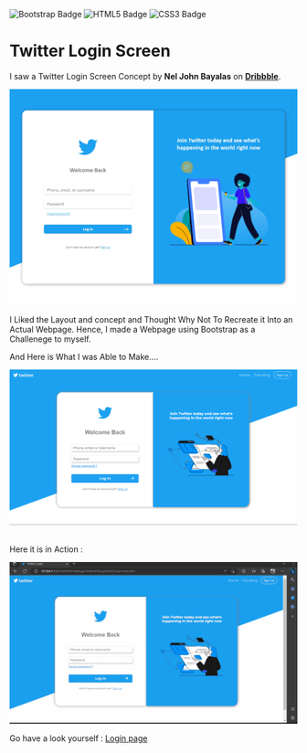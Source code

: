 ![Bootstrap Badge](https://img.shields.io/badge/Bootstrap-7952B3?logo=bootstrap&logoColor=fff&style=for-the-badge)
![HTML5 Badge](https://img.shields.io/badge/HTML5-E34F26?logo=html5&logoColor=fff&style=for-the-badge)
![CSS3 Badge](https://img.shields.io/badge/CSS3-1572B6?logo=css3&logoColor=fff&style=for-the-badge)


# Twitter Login Screen

I saw a Twitter Login Screen Concept by **Nel John Bayalas** on [**Dribbble**](https://dribbble.com/shots/15009688-Twitter-Login-Page-Redesign). 

![Twitter Login Redesigned by Nel John Bayalas](repo-images/concept.png)

I Liked the Layout and concept and Thought Why Not To Recreate it Into an Actual Webpage.
Hence, I made a Webpage using Bootstrap as a Challenege to myself.

And Here is What I was Able to Make....

![Twitter Login Page I Made](repo-images/whatimade.png)

<br>Here it is in Action :

![GIF Showing the Working Page](repo-images/working.gif)

Go have a look yourself : [Login page](https://aryanshdev.github.io/Twitter-Login/)